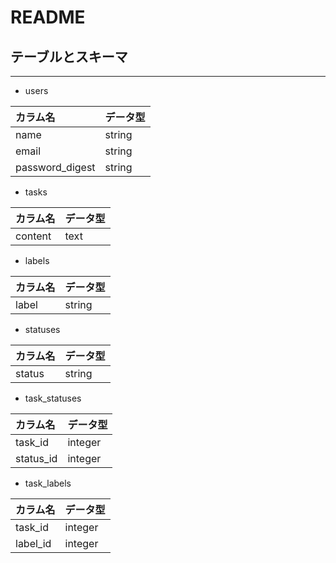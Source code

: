# README

## テーブルとスキーマ
---
- users

| カラム名  | データ型 |
|:---|:---|
|name|string |
|email |string |
|password_digest |string |

- tasks

| カラム名  | データ型 |
|:---|:---|
|content|text |

- labels

| カラム名  | データ型 |
|:---|:---|
|label|string |

- statuses

| カラム名  | データ型 |
|:---|:---|
|status|string |

- task_statuses

| カラム名  | データ型 |
|:---|:---|
|task_id|integer |
|status_id|integer |

- task_labels

| カラム名  | データ型 |
|:---|:---|
|task_id|integer |
|label_id|integer |